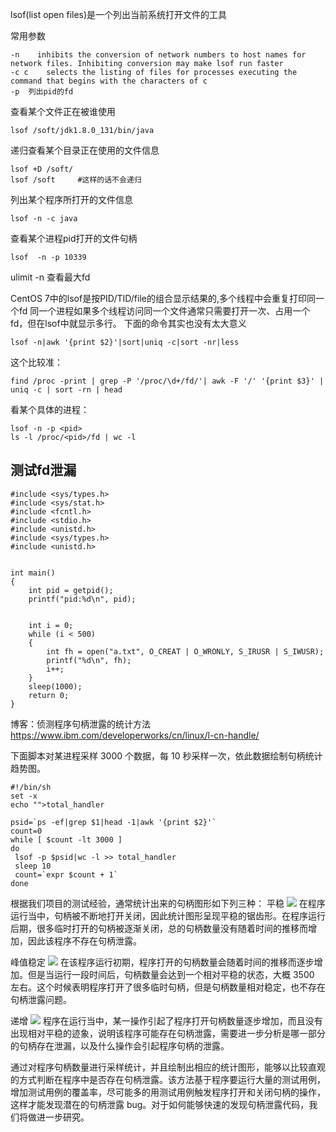 lsof(list open files)是一个列出当前系统打开文件的工具

常用参数
```
-n    inhibits the conversion of network numbers to host names for network files. Inhibiting conversion may make lsof run faster
-c c    selects the listing of files for processes executing the command that begins with the characters of c
-p  列出pid的fd
```




查看某个文件正在被谁使用
```
lsof /soft/jdk1.8.0_131/bin/java
```


递归查看某个目录正在使用的文件信息
```
lsof +D /soft/
lsof /soft     #这样的话不会递归
```
列出某个程序所打开的文件信息 
```
lsof -n -c java
```
查看某个进程pid打开的文件句柄
```
lsof  -n -p 10339 
```

ulimit -n 查看最大fd

CentOS 7中的lsof是按PID/TID/file的组合显示结果的,多个线程中会重复打印同一个fd
同一个进程如果多个线程访问同一个文件通常只需要打开一次、占用一个fd，但在lsof中就显示多行。
下面的命令其实也没有太大意义
```
lsof -n|awk '{print $2}'|sort|uniq -c|sort -nr|less
```

这个比较准：
```
find /proc -print | grep -P '/proc/\d+/fd/'| awk -F '/' '{print $3}' | uniq -c | sort -rn | head
```



看某个具体的进程：
```
lsof -n -p <pid>
ls -l /proc/<pid>/fd | wc -l
```





## 测试fd泄漏
```
#include <sys/types.h>
#include <sys/stat.h>
#include <fcntl.h>
#include <stdio.h>
#include <unistd.h>
#include <sys/types.h>
#include <unistd.h>


int main()
{
    int pid = getpid();
    printf("pid:%d\n", pid);


    int i = 0;
    while (i < 500)
    {
        int fh = open("a.txt", O_CREAT | O_WRONLY, S_IRUSR | S_IWUSR);
        printf("%d\n", fh);
        i++;
    }
    sleep(1000);
    return 0;
}
```

博客：侦测程序句柄泄露的统计方法
https://www.ibm.com/developerworks/cn/linux/l-cn-handle/


下面脚本对某进程采样 3000 个数据，每 10 秒采样一次，依此数据绘制句柄统计趋势图。
```
#!/bin/sh
set -x
echo "">total_handler

psid=`ps -ef|grep $1|head -1|awk '{print $2}'`
count=0 
while [ $count -lt 3000 ] 
do 
 lsof -p $psid|wc -l >> total_handler
 sleep 10 
 count=`expr $count + 1`
done
```
根据我们项目的测试经验，通常统计出来的句柄图形如下列三种：
平稳
![](https://sunxvming.com/imgs/dcacc18d-a766-4bb5-b1df-ed0161580624.png)
在程序运行当中，句柄被不断地打开关闭，因此统计图形呈现平稳的锯齿形。在程序运行后期，很多临时打开的句柄被逐渐关闭，总的句柄数量没有随着时间的推移而增加，因此该程序不存在句柄泄露。


峰值稳定
![](https://sunxvming.com/imgs/0d46c8d1-aaaa-4725-99e9-e69af459257c.png)
在该程序运行初期，程序打开的句柄数量会随着时间的推移而逐步增加。但是当运行一段时间后，句柄数量会达到一个相对平稳的状态，大概 3500 左右。这个时候表明程序打开了很多临时句柄，但是句柄数量相对稳定，也不存在句柄泄露问题。


递增
![](https://sunxvming.com/imgs/14960e2a-db49-4252-a2b4-12470f866e3f.png)
程序在运行当中，某一操作引起了程序打开句柄数量逐步增加，而且没有出现相对平稳的迹象，说明该程序可能存在句柄泄露，需要进一步分析是哪一部分的句柄存在泄漏，以及什么操作会引起程序句柄的泄露。


通过对程序句柄数量进行采样统计，并且绘制出相应的统计图形，能够以比较直观的方式判断在程序中是否存在句柄泄露。该方法基于程序要运行大量的测试用例，增加测试用例的覆盖率，尽可能多的用测试用例触发程序打开和关闭句柄的操作，这样才能发现潜在的句柄泄露 bug。对于如何能够快速的发现句柄泄露代码，我们将做进一步研究。





















